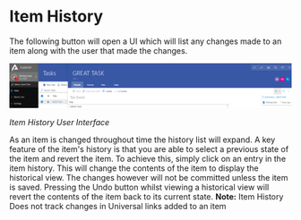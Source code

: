 # Item History

The following button will open a UI which will list any changes made to an item along with the user that made the changes.

![Item History](<Item History.png>)

*Item History User Interface*

As an item is changed throughout time the history list will expand. A key feature of the item's history is that you are able to select a previous state of the item and revert the item. To achieve this, simply click on an entry in the item history. This will change the contents of the item to display the historical view. The changes however will not be committed unless the item is saved. Pressing the Undo button whilst viewing a historical view will revert the contents of the item back to its current state. **Note:** Item History Does not track changes in Universal links added to an item
